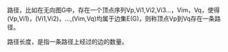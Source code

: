 路径，比如在无向图G中，存在一个顶点序列Vp,Vi1,Vi2,Vi3…，Vim，Vq，使得\(Vp,Vi1\)，\(Vi1,Vi2\)，…,\(Vim,Vq\)均属于边集E\(G\)，则称顶点Vp到Vq存在一条路径。

路径长度，是指一条路径上经过的边的数量。

  



